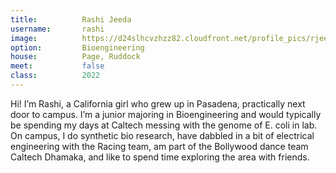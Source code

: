 ```yaml
---
title:          Rashi Jeeda
username:       rashi
image:          https://d24slhcvzhzz82.cloudfront.net/profile_pics/rjeeda.jpg
option:         Bioengineering
house:          Page, Ruddock
meet:           false
class:          2022
---
```


Hi! I’m Rashi, a California girl who grew up in Pasadena, practically next door to campus. I’m a junior majoring in Bioengineering and would typically be spending my days at Caltech messing with the genome of E. coli in lab. On campus, I do synthetic bio research, have dabbled in a bit of electrical engineering with the Racing team, am part of the Bollywood dance team Caltech Dhamaka, and like to spend time exploring the area with friends.
